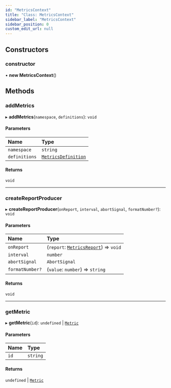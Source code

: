 ```yaml
---
id: "MetricsContext"
title: "Class: MetricsContext"
sidebar_label: "MetricsContext"
sidebar_position: 0
custom_edit_url: null
---
```


## Constructors

### constructor

• **new MetricsContext**()

## Methods

### addMetrics

▸ **addMetrics**(`namespace`, `definitions`): `void`

#### Parameters

| Name | Type |
| :------ | :------ |
| `namespace` | `string` |
| `definitions` | [`MetricsDefinition`](../modules.md#metricsdefinition) |

#### Returns

`void`

___

### createReportProducer

▸ **createReportProducer**(`onReport`, `interval`, `abortSignal`, `formatNumber?`): `void`

#### Parameters

| Name | Type |
| :------ | :------ |
| `onReport` | (`report`: [`MetricsReport`](../modules.md#metricsreport)) => `void` |
| `interval` | `number` |
| `abortSignal` | `AbortSignal` |
| `formatNumber?` | (`value`: `number`) => `string` |

#### Returns

`void`

___

### getMetric

▸ **getMetric**(`id`): `undefined` \| [`Metric`](Metric.md)

#### Parameters

| Name | Type |
| :------ | :------ |
| `id` | `string` |

#### Returns

`undefined` \| [`Metric`](Metric.md)
